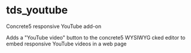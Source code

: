 # tds_youtube
Concrete5 responsive YouTube add-on

Adds a "YouTube video" button to the concrete5 WYSIWYG cked editor to embed responsive YouTube videos in a web page  